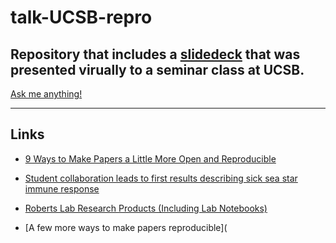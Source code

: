 # talk-UCSB-repro


## Repository that includes a [slidedeck](https://github.com/sr320/talk-UW-OA-2016/blob/master/2016-UW-OAweek.pdf) that was presented virually to a seminar class at UCSB.




[Ask me anything!](https://github.com/sr320/talk-UCSB-repro/issues)


---

## Links

- [9 Ways to Make Papers a Little More Open and Reproducible](http://faculty.washington.edu/sr320/?p=11381)

- [Student collaboration leads to first results describing sick sea star immune response](http://www.washington.edu/news/2015/10/07/student-collaboration-leads-to-first-results-describing-sick-sea-star-immune-response/)

- [Roberts Lab Research Products (Including Lab Notebooks)](http://faculty.washington.edu/sr320/?page_id=246)

- [A few more ways to make papers reproducible](

